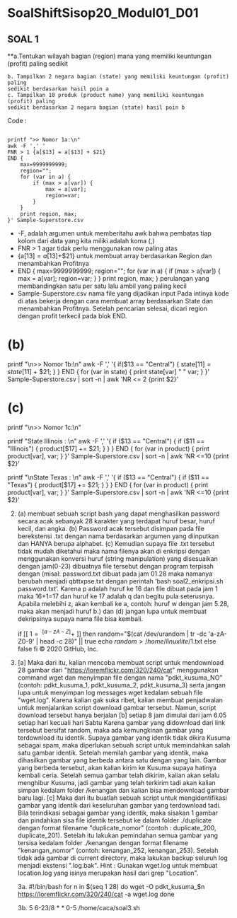 # SoalShiftSisop20_Modul01_D01

## SOAL 1
**a.Tentukan wilayah bagian (region) mana yang memiliki keuntungan (profit)           paling sedikit

    b. Tampilkan 2 negara bagian (state) yang memiliki keuntungan (profit) paling
    sedikit berdasarkan hasil poin a
    c. Tampilkan 10 produk (product name) yang memiliki keuntungan (profit) paling
    sedikit berdasarkan 2 negara bagian (state) hasil poin b
    
Code :
```

printf ">> Nomor 1a:\n"
awk -F ',' '
FNR > 1 {a[$13] = a[$13] + $21}
END {
    max=9999999999;
    region="";
    for (var in a) {
        if (max > a[var]) {
            max = a[var];
            region=var;
        }
    }
    print region, max;
}' Sample-Superstore.csv

```
-	-F, adalah argumen untuk memberitahu awk bahwa pembatas tiap kolom dari data yang kita miliki adalah koma (,)
-	FNR > 1 agar tidak perlu menggunakan row paling atas
-	{a[$13]=a[$13]+$21} untuk membuat array berdasarkan Region dan menambahkan Profitnya
-	END { max=9999999999; region=""; for (var in a) { if (max > a[var]) { max = a[var]; region=var; } } print region, max; } perulangan yang membandingkan satu per satu lalu ambil yang paling kecil
-	Sample-Superstore.csv nama file yang dijadikan input
Pada intinya kode di atas bekerja dengan cara membuat array berdasarkan State dan menambahkan Profitnya. Setelah pencarian selesai, dicari region dengan profit terkecil pada blok END.

# (b)
printf "\n>> Nomor 1b:\n"
awk -F ',' '{
    if($13 == "Central") { 
        state[$11] = state[$11] + $21;
    }
}
END {
    for (var in state) {
        print state[var] " " var;
    }
}' Sample-Superstore.csv | sort -n | awk 'NR <= 2 {print $2}'

# (c)
printf "\n>> Nomor 1c:\n"

printf "State Illinois : \n"
awk -F ',' '{
    if ($13 == "Central") {
        if ($11 == "Illinois") {
            product[$17] += $21;
        }
    }
}
END {
    for (var in product) {
        print product[var], var;
    }
}' Sample-Superstore.csv | sort -n | awk 'NR <=10 {print $2}'

printf "\nState Texas : \n"
awk -F ',' '{
    if ($13 == "Central") {
        if ($11 == "Texas") {
            product[$17] += $21;
        }
    }
}
END {
    for (var in product) {
        print product[var], var;
    }
}' Sample-Superstore.csv | sort -n | awk 'NR <=10 {print $2}'

2.  (a) membuat sebuah script bash yang
    dapat menghasilkan password secara acak sebanyak 28 karakter yang terdapat huruf
    besar, huruf kecil, dan angka. 
    (b) Password acak tersebut disimpan pada file berekstensi
    .txt dengan nama berdasarkan argumen yang diinputkan dan HANYA berupa alphabet.
    (c) Kemudian supaya file .txt tersebut tidak mudah diketahui maka nama filenya akan di
    enkripsi dengan menggunakan konversi huruf (string manipulation) yang disesuaikan
    dengan jam(0-23) dibuatnya file tersebut dengan program terpisah dengan (misal:
    password.txt dibuat pada jam 01.28 maka namanya berubah menjadi qbttxpse.txt
    dengan perintah ‘bash soal2_enkripsi.sh password.txt’. Karena p adalah huruf ke 16 dan
    file dibuat pada jam 1 maka 16+1=17 dan huruf ke 17 adalah q dan begitu pula
    seterusnya. Apabila melebihi z, akan kembali ke a, contoh: huruf w dengan jam 5.28,
    maka akan menjadi huruf b.) dan 
    (d) jangan lupa untuk membuat dekripsinya supaya
    nama file bisa kembali.
    
    if [[ $1 =~ ^[a-zA-Z]+$ ]]
then
random="$(cat /dev/urandom | tr -dc 'a-zA-Z0-9' | head -c 28)" || true
echo $random > /home/linuxlite/$1.txt
else false
fi
© 2020 GitHub, Inc.

    
3.  [a] Maka dari
    itu, kalian mencoba membuat script untuk mendownload 28 gambar dari
    "https://loremflickr.com/320/240/cat" menggunakan command wget dan menyimpan file
    dengan nama "pdkt_kusuma_NO" (contoh: pdkt_kusuma_1, pdkt_kusuma_2,
    pdkt_kusuma_3) serta jangan lupa untuk menyimpan log messages wget kedalam
    sebuah file "wget.log". Karena kalian gak suka ribet, kalian membuat penjadwalan untuk
    menjalankan script download gambar tersebut. Namun, script download tersebut hanya
    berjalan
    [b] setiap 8 jam dimulai dari jam 6.05 setiap hari kecuali hari Sabtu Karena
    gambar yang didownload dari link tersebut bersifat random, maka ada kemungkinan
    gambar yang terdownload itu identik. Supaya gambar yang identik tidak dikira Kusuma
    sebagai spam, maka diperlukan sebuah script untuk memindahkan salah satu gambar
    identik. Setelah memilah gambar yang identik, maka dihasilkan gambar yang berbeda
    antara satu dengan yang lain. Gambar yang berbeda tersebut, akan kalian kirim ke
    Kusuma supaya hatinya kembali ceria. Setelah semua gambar telah dikirim, kalian akan
    selalu menghibur Kusuma, jadi gambar yang telah terkirim tadi akan kalian simpan
    kedalam folder /kenangan dan kalian bisa mendownload gambar baru lagi. 
    [c] Maka dari itu buatlah sebuah script untuk mengidentifikasi gambar yang identik dari keseluruhan
    gambar yang terdownload tadi. Bila terindikasi sebagai gambar yang identik, maka
    sisakan 1 gambar dan pindahkan sisa file identik tersebut ke dalam folder ./duplicate
    dengan format filename "duplicate_nomor" (contoh : duplicate_200, duplicate_201).
    Setelah itu lakukan pemindahan semua gambar yang tersisa kedalam folder ./kenangan
    dengan format filename "kenangan_nomor" (contoh: kenangan_252, kenangan_253).
    Setelah tidak ada gambar di current directory, maka lakukan backup seluruh log menjadi
    ekstensi ".log.bak". Hint : Gunakan wget.log untuk membuat location.log yang isinya
    merupakan hasil dari grep "Location".
    
    3a.
    #!/bin/bash
for n in $(seq 1 28)
do
wget -O pdkt_kusuma_$n https://loremflickr.com/320/240/cat -a wget.log
done

    3b.
    5 6-23/8 * * 0-5 /home/caca/soal3.sh

